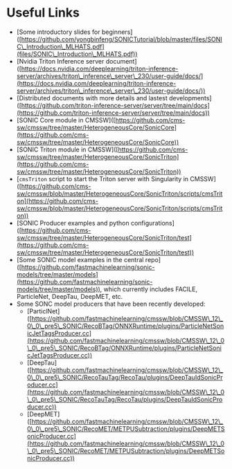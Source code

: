 # Useful Links

* \[Some introductory slides for beginners]\([https://github.com/yongbinfeng/SONICTutorial/blob/master/files/SONIC\_Introduction\_MLHATS.pdf](files/SONIC\_Introduction\_MLHATS.pdf))
* \[Nvidia Triton Inference server document]\([https://docs.nvidia.com/deeplearning/triton-inference-server/archives/triton\_inference\_server\_230/user-guide/docs/](https://docs.nvidia.com/deeplearning/triton-inference-server/archives/triton\_inference\_server\_230/user-guide/docs/))
* \[Distributed documents with more details and lastest developments]\([https://github.com/triton-inference-server/server/tree/main/docs](https://github.com/triton-inference-server/server/tree/main/docs))
* \[SONIC Core module in CMSSW]\([https://github.com/cms-sw/cmssw/tree/master/HeterogeneousCore/SonicCore](https://github.com/cms-sw/cmssw/tree/master/HeterogeneousCore/SonicCore))
* \[SONIC Triton module in CMSSW]\([https://github.com/cms-sw/cmssw/tree/master/HeterogeneousCore/SonicTriton](https://github.com/cms-sw/cmssw/tree/master/HeterogeneousCore/SonicTriton))
* \[`cmsTriton` script to start the Triton server with Singularity in CMSSW]\([https://github.com/cms-sw/cmssw/blob/master/HeterogeneousCore/SonicTriton/scripts/cmsTriton](https://github.com/cms-sw/cmssw/blob/master/HeterogeneousCore/SonicTriton/scripts/cmsTriton))
* \[SONIC Producer examples and python configurations]\([https://github.com/cms-sw/cmssw/tree/master/HeterogeneousCore/SonicTriton/test](https://github.com/cms-sw/cmssw/tree/master/HeterogeneousCore/SonicTriton/test))
* \[Some SONIC model examples in the central repo]\([https://github.com/fastmachinelearning/sonic-models/tree/master/models](https://github.com/fastmachinelearning/sonic-models/tree/master/models)), which currently includes FACILE, ParticleNet, DeepTau, DeepMET, etc.
* Some SONC model producers that have been recently developed:
  * \[ParticlNet]\([https://github.com/fastmachinelearning/cmssw/blob/CMSSW\_12\_0\_0\_pre5\_SONIC/RecoBTag/ONNXRuntime/plugins/ParticleNetSonicJetTagsProducer.cc](https://github.com/fastmachinelearning/cmssw/blob/CMSSW\_12\_0\_0\_pre5\_SONIC/RecoBTag/ONNXRuntime/plugins/ParticleNetSonicJetTagsProducer.cc))
  * \[DeepTau]\([https://github.com/fastmachinelearning/cmssw/blob/CMSSW\_12\_0\_0\_pre5\_SONIC/RecoTauTag/RecoTau/plugins/DeepTauIdSonicProducer.cc](https://github.com/fastmachinelearning/cmssw/blob/CMSSW\_12\_0\_0\_pre5\_SONIC/RecoTauTag/RecoTau/plugins/DeepTauIdSonicProducer.cc))
  * \[DeepMET]\([https://github.com/fastmachinelearning/cmssw/blob/CMSSW\_12\_0\_0\_pre5\_SONIC/RecoMET/METPUSubtraction/plugins/DeepMETSonicProducer.cc](https://github.com/fastmachinelearning/cmssw/blob/CMSSW\_12\_0\_0\_pre5\_SONIC/RecoMET/METPUSubtraction/plugins/DeepMETSonicProducer.cc))
